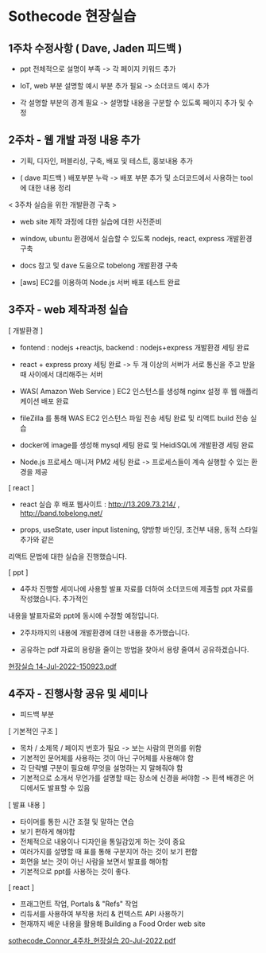 # Sothecode 현장실습

## 1주차 수정사항 ( Dave, Jaden 피드백 )

 - ppt 전체적으로 설명이 부족 -> 각 페이지 키워드 추가

 - IoT, web 부분 설명할 예시 부분 추가 필요 -> 소더코드 예시 추가

 - 각 설명할 부분의 경계 필요 -> 설명할 내용을 구분할 수 있도록 페이지 추가 및 수정

 


 ## 2주차 - 웹 개발 과정 내용 추가

 - 기획, 디자인, 퍼블리싱, 구축, 배포 및 테스트, 홍보내용 추가

 - ( dave 피드백 ) 배포부분 누락 -> 배포 부분 추가 및 소더코드에서 사용하는 tool에 대한 내용 정리




< 3주차 실습을 위한 개발환경 구축 >

- web site 제작 과정에 대한 실습에 대한 사전준비

- window, ubuntu 환경에서 실습할 수 있도록 nodejs, react, express 개발환경 구축

- docs 참고 및 dave 도움으로 tobelong 개발환경 구축

- [aws] EC2를 이용하여 Node.js 서버 배포 테스트 완료



## 3주자 - web 제작과정 실습

[ 개발환경 ]

- fontend : nodejs +reactjs, backend : nodejs+express 개발환경 세팅 완료

- react + express proxy 세팅 완료 -> 두 개 이상의 서버가 서로 통신을 주고 받을 때 사이에서 대리해주는 서버

- WAS( Amazon Web Service ) EC2 인스턴스를 생성해 nginx 설정 후 웹 애플리케이션 배포 완료

- fileZilla 를 통해 WAS EC2 인스턴스 파일 전송 세팅 완료 및 리액트 build 전송 실습

- docker에 image를 생성해 mysql 세팅 완료 및 HeidiSQL에 개발환경 세팅 완료

- Node.js 프로세스 매니저 PM2 세팅 완료 -> 프로세스들이 계속 실행할 수 있는 환경을 제공



[ react ]

- react 실습 후 배포 웹사이트 : http://13.209.73.214/  ,   http://band.tobelong.net/

- props, useState, user input listening, 양방향 바인딩, 조건부 내용, 동적 스타일 추가와 같은

리액트 문법에 대한 실습을 진행했습니다.



[ ppt ]

- 4주차 진행할 세미나에 사용할 발표 자료를 더하여 소더코드에 제출할 ppt 자료를 작성했습니다. 추가적인

내용을 발표자료와 ppt에 동시에 수정할 예정입니다.

- 2주차까지의 내용에 개발환경에 대한 내용을 추가했습니다.

- 공유하는 pdf 자료의 용량을 줄이는 방법을 찾아서 용량 줄여서 공유하겠습니다.

[현장실습 14-Jul-2022-150923.pdf](https://github.com/Ssuhyeong/sothecode_react/files/9109030/14-Jul-2022-150923.pdf)

## 4주자 - 진행사항 공유 및 세미나

 * 피드백 부분

[ 기본적인 구조 ]
 - 목차 / 소제목 / 페이지 번호가 필요 -> 보는 사람의 편의를 위함
 - 기본적인 문어체를 사용하는 것이 아닌 구어체를 사용해야 함
 - 각 단락별 구분이 필요해 무엇을 설명하는 지 말해줘야 함
 - 기본적으로 소개서 무언가를 설명할 때는 장소에 신경을 써야함 -> 흰색 배경은 어디에서도 발표할 수 있음

[ 발표 내용 ] 
 - 타이머를 통한 시간 조절 및 말하는 연습
 - 보기 편하게 해야함
 - 전체적으로 내용이나 디자인을 통일감있게 하는 것이 중요
 - 여러가지를 설명할 때 표를 통해 구분지어 하는 것이 보기 편함
 - 화면을 보는 것이 아닌 사람을 보면서 발표를 해야함
 - 기본적으로 ppt를 사용하는 것이 좋다. 
 
 [ react ]
 - 프래그먼트 작업, Portals & "Refs" 작업
 - 리듀서를 사용하여 부작용 처리 & 컨텍스트 API 사용하기
 - 현재까지 배운 내용을 활용해 Building a Food Order web site 


 [sothecode_Connor_4주차_현장실습 20-Jul-2022.pdf](https://github.com/Ssuhyeong/sothecode_react/files/9155815/sothecode_Connor_4._.20-Jul-2022.pdf)

